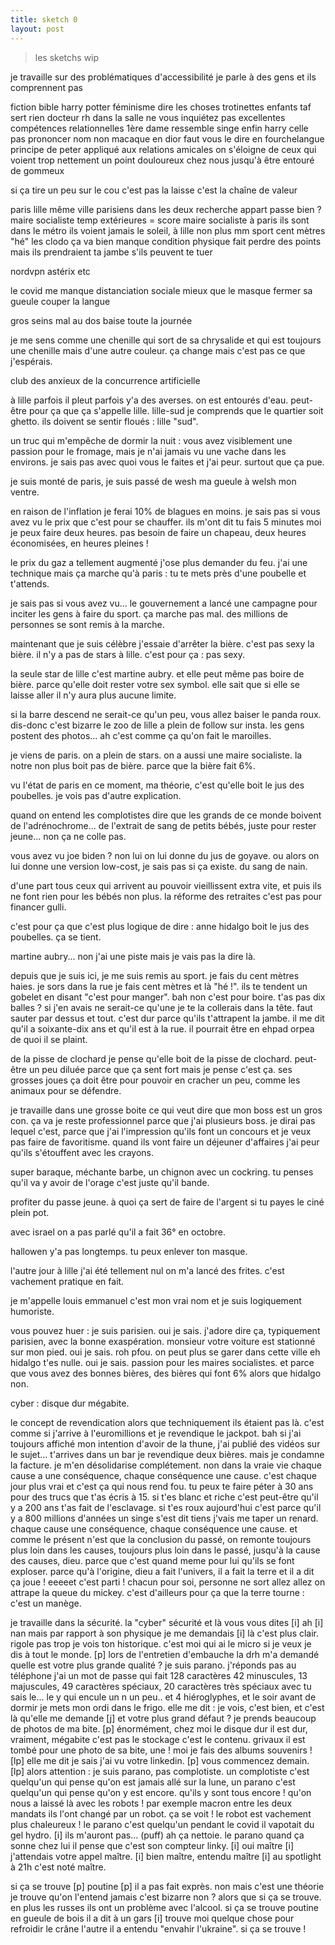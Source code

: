 ```yaml
---
title: sketch 0
layout: post
---
```


> les sketchs wip

je travaille sur des problématiques d'accessibilité 
je parle à des gens et ils comprennent pas

fiction bible harry potter féminisme
dire les choses
trotinettes enfants
taf sert rien docteur rh dans la salle ne vous inquiétez pas excellentes compétences relationnelles
1ère dame ressemble singe enfin harry celle pas prononcer nom non macaque en dior
faut vous le dire en fourchelangue
principe de peter appliqué aux relations amicales
on s'éloigne de ceux qui voient trop nettement un point douloureux chez nous
jusqu'à être entouré de gommeux

si ça tire un peu sur le cou c'est pas la laisse c'est la chaîne de valeur

paris lille même ville parisiens dans les deux
recherche appart passe bien ?
maire socialiste temp extérieures = score maire socialiste
à paris ils sont dans le métro ils voient jamais le soleil, à lille non plus
mm sport cent mètres "hé" les clodo ça va bien
manque condition physique fait perdre des points
mais ils prendraient ta jambe s'ils peuvent te tuer

nordvpn astérix etc

le covid me manque
distanciation sociale
mieux que le masque fermer sa gueule
couper la langue

gros seins mal au dos baise toute la journée

je me sens comme une chenille qui sort de sa chrysalide et qui est toujours une chenille mais d'une autre couleur. ça change mais c'est pas ce que j'espérais.

club des anxieux de la concurrence artificielle

à lille parfois il pleut parfois y'a des averses.
on est entourés d'eau. peut-être pour ça que ça s'appelle lille.
lille-sud je comprends que le quartier soit ghetto.
ils doivent se sentir floués : lille "sud".

un truc qui m'empêche de dormir la nuit :
vous avez visiblement une passion pour le fromage, mais je n'ai jamais vu une vache dans les environs.
je sais pas avec quoi vous le faites et j'ai peur.
surtout que ça pue.

je suis monté de paris, je suis passé de wesh ma gueule à welsh mon ventre.

en raison de l'inflation je ferai 10% de blagues en moins.
je sais pas si vous avez vu le prix que c'est pour se chauffer.
ils m'ont dit tu fais 5 minutes moi je peux faire deux heures.
pas besoin de faire un chapeau, deux heures économisées, en heures pleines !

le prix du gaz a tellement augmenté j'ose plus demander du feu.
j'ai une technique mais ça marche qu'à paris :
tu te mets près d'une poubelle et t'attends.

je sais pas si vous avez vu...
le gouvernement a lancé une campagne pour inciter les gens à faire du sport.
ça marche pas mal.
des millions de personnes se sont remis à la marche.

maintenant que je suis célèbre j'essaie d'arrêter la bière.
c'est pas sexy la bière. 
il n'y a pas de stars à lille. c'est pour ça : pas sexy.

la seule star de lille c'est martine aubry.
et elle peut même pas boire de bière.
parce qu'elle doit rester votre sex symbol.
elle sait que si elle se laisse aller il n'y aura plus aucune limite.

si la barre descend ne serait-ce qu'un peu, vous allez baiser le panda roux.
dis-donc c'est bizarre le zoo de lille a plein de follow sur insta.
les gens postent des photos... ah c'est comme ça qu'on fait le maroilles.

je viens de paris. on a plein de stars.
on a aussi une maire socialiste.
la notre non plus boit pas de bière.
parce que la bière fait 6%.

vu l'état de paris en ce moment, ma théorie, c'est qu'elle boit le jus des poubelles.
je vois pas d'autre explication.

quand on entend les complotistes dire que les grands de ce monde boivent de l'adrénochrome...
de l'extrait de sang de petits bébés, juste pour rester jeune...
non ça ne colle pas.

vous avez vu joe biden ? non lui on lui donne du jus de goyave.
ou alors on lui donne une version low-cost, je sais pas si ça existe.
du sang de nain.

d'une part tous ceux qui arrivent au pouvoir vieillissent extra vite,
et puis ils ne font rien pour les bébés non plus.
la réforme des retraites c'est pas pour financer gulli.

c'est pour ça que c'est plus logique de dire :
anne hidalgo boit le jus des poubelles.
ça se tient.

martine aubry... non j'ai une piste mais je vais pas la dire là.

depuis que je suis ici, je me suis remis au sport. je fais du cent mètres haies.
je sors dans la rue je fais cent mètres et là "hé !".
ils te tendent un gobelet en disant "c'est pour manger".
bah non c'est pour boire.
t'as pas dix balles ?
si j'en avais ne serait-ce qu'une je te la collerais dans la tête.
faut sauter par dessus et tout.
c'est dur parce qu'ils t'attrapent la jambe.
il me dit qu'il a soixante-dix ans et qu'il est à la rue.
il pourrait être en ehpad orpea de quoi il se plaint.

de la pisse de clochard je pense qu'elle boit de la pisse de clochard.
peut-être un peu diluée parce que ça sent fort mais je pense c'est ça.
ses grosses joues ça doit être pour pouvoir en cracher un peu, comme les animaux pour se défendre.

je travaille dans une grosse boite ce qui veut dire que mon boss est un gros con.
ça va je reste professionnel parce que j'ai plusieurs boss.
je dirai pas lequel c'est, parce que j'ai l'impression qu'ils font un concours et je veux pas faire de favoritisme.
quand ils vont faire un déjeuner d'affaires j'ai peur qu'ils s'étouffent avec les crayons.

super baraque, méchante barbe, un chignon avec un cockring. tu penses qu'il va y avoir de l'orage c'est juste qu'il bande.

profiter du passe jeune. à quoi ça sert de faire de l'argent si tu payes le ciné plein pot.

avec israel on a pas parlé qu'il a fait 36° en octobre.

hallowen y'a pas longtemps. tu peux enlever ton masque.

l'autre jour à lille j'ai été tellement nul on m'a lancé des frites. c'est vachement pratique en fait.

je m'appelle louis emmanuel c'est mon vrai nom et je suis logiquement humoriste.

vous pouvez huer : je suis parisien. oui je sais. j'adore dire ça, typiquement parisien, avec la bonne exaspération. monsieur votre voiture est stationné sur mon pied. oui je sais. roh pfou. on peut plus se garer dans cette ville eh hidalgo t'es nulle. oui je sais. passion pour les maires socialistes. et parce que vous avez des bonnes bières, des bières qui font 6% alors que hidalgo non.

cyber : disque dur mégabite.

le concept de revendication alors que techniquement ils étaient pas là. c'est comme si j'arrive à l'euromillions et je revendique le jackpot. bah si j'ai toujours affiché mon intention d'avoir de la thune, j'ai publié des vidéos sur le sujet... t'arrives dans un bar je revendique deux bières. mais je condamne la facture. je m'en désolidarise complétement. non dans la vraie vie chaque cause a une conséquence, chaque conséquence une cause. c'est chaque jour plus vrai et c'est ça qui nous rend fou. tu peux te faire péter à 30 ans pour des trucs que t'as écris à 15. si t'es blanc et riche c'est peut-être qu'il y a 200 ans t'as fait de l'esclavage. si t'es roux aujourd'hui c'est parce qu'il y a 800 millions d'années un singe s'est dit tiens j'vais me taper un renard. chaque cause une conséquence, chaque conséquence une cause. et comme le présent n'est que la conclusion du passé, on remonte toujours plus loin dans les causes, toujours plus loin dans le passé, jusqu'à la cause des causes, dieu. parce que c'est quand meme pour lui qu'ils se font exploser. parce qu'à l'origine, dieu a fait l'univers, il a fait la terre et il a dit ça joue ! eeeeet c'est parti ! chacun pour soi, personne ne sort allez allez on attrape la queue du mickey. c'est d'ailleurs pour ça que la terre tourne : c'est un manège.

je travaille dans la sécurité. 
la "cyber" sécurité
et là vous vous dites [i] ah
[i] nan mais par rapport à son physique je me demandais
[i] là c'est plus clair.
rigole pas trop je vois ton historique.
c'est moi qui ai le micro si je veux je dis à tout le monde. [p]
lors de l'entretien d'embauche la drh m'a demandé
quelle est votre plus grande qualité ?
je suis parano.
j'réponds pas au téléphone
j'ai un mot de passe qui fait 128 caractères
42 minuscules, 13 majuscules, 49 caractères spéciaux,
20 caractères très spéciaux 
avec tu sais le... le y qui encule un n un peu..
et 4 hiéroglyphes,
et le soir avant de dormir 
je mets mon ordi dans le frigo.
elle me dit : je vois, c'est bien,
et c'est là qu'elle me demande [j]
et votre plus grand défaut ?
je prends beaucoup de photos de ma bite. [p]
énormément, chez moi le disque dur il est dur,
vraiment, mégabite c'est pas le stockage c'est le contenu.
grivaux il est tombé pour une photo de sa bite, une !
moi je fais des albums souvenirs !
[lp]
elle me dit je sais j'ai vu votre linkedin. [p]
vous commencez demain. [lp]
alors attention : je suis parano, pas complotiste.
un complotiste c'est quelqu'un qui pense qu'on est jamais allé sur la lune,
un parano c'est quelqu'un qui pense qu'on y est encore.
qu'ils y sont tous encore !
qu'on nous a laissé là avec les robots !
par exemple macron entre les deux mandats
ils l'ont changé par un robot. ça se voit !
le robot est vachement plus chaleureux !
le parano c'est quelqu'un pendant le covid
il vapotait du gel hydro.
[i] ils m'auront pas... (puff) ah ça nettoie.
le parano quand ça sonne chez lui
il pense que c'est son compteur linky.
[i] oui maître
[i] j'attendais votre appel maître.
[i] bien maître, entendu maître
[i] au spotlight à 21h c'est noté maître.

si ça se trouve [p] poutine [p]
il a pas fait exprès.
non mais c'est une théorie je trouve qu'on l'entend jamais
c'est bizarre non ? alors que si ça se trouve.
en plus les russes ils ont un problème avec l'alcool.
si ça se trouve poutine en gueule de bois il a dit à un gars
[i] trouve moi quelque chose pour refroidir le crâne
l'autre il a entendu "envahir l'ukraine".
si ça se trouve !
